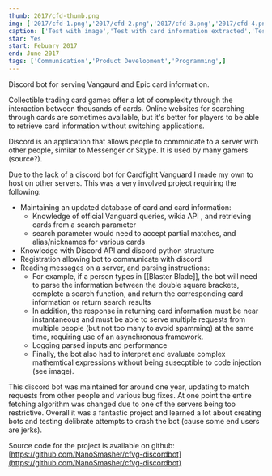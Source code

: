 ```yaml
---
thumb: 2017/cfd-thumb.png
img: ['2017/cfd-1.png','2017/cfd-2.png','2017/cfd-3.png','2017/cfd-4.png','2017/cfd-5.png']
caption: ['Test with image','Test with card information extracted','Test with another card game (Epic)','Test with searching algorithm and special characters','Hypergeometric calcuations and full BEDMAS support for test run throughs']
star: Yes
start: Febuary 2017
end: June 2017
tags: ['Communication','Product Development','Programming',]
---
```


Discord bot for serving Vangaurd and Epic card information.

<!-- more -->

Collectible trading card games offer a lot of complexity through the interaction between thousands of cards. Online websites for searching through cards are sometimes available, but it's better for players to be able to retrieve card information without switching applications.

Discord is an application that allows people to commnicate to a server with other people, similar to Messenger or Skype. It is used by many gamers (source?).

Due to the lack of a discord bot for Cardfight Vanguard I made my own to host on other servers. This was a very involved project requiring the following:

* Maintaining an updated database of card and card information:
	* Knowledge of official Vanguard queries, wikia API , and retrieving cards from a search parameter
	* search parameter would need to accept partial matches, and alias/nicknames for various cards
* Knowledge with Discord API and discord python structure
* Registration allowing bot to communicate with discord
* Reading messages on a server, and parsing instructions:
	* For example, if a person types in \[\[Blaster Blade\]\], the bot will need to parse the information between the double square brackets, complete a search function, and return the corresponding card information or return search results
	* In addition, the response in returning card information must be near instantaneous and must be able to serve multiple requests from multiple people (but not too many to avoid spamming) at the same time, requiring use of an asynchronous framework.
	* Logging parsed inputs and performance
	* Finally, the bot also had to interpret and evaluate complex mathemtical expressions without being susecptible to code injection (see image).

This discord bot was maintained for around one year, updating to match requests from other people and various bug fixes. At one point the entire fetching algorithm was changed due to one of the servers being too restrictive. Overall it was a fantastic project and learned a lot about creating bots and testing delibrate attempts to crash the bot (cause some end users are jerks).

Source code for the project is available on github: [https://github.com/NanoSmasher/cfvg-discordbot](https://github.com/NanoSmasher/cfvg-discordbot)